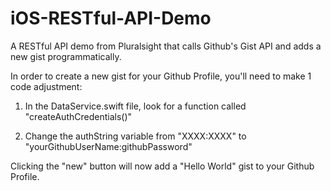 # iOS-RESTful-API-Demo
A RESTful API demo from Pluralsight that calls Github's Gist API and adds a new gist programmatically.

In order to create a new gist for your Github Profile, you'll need to make 1 code adjustment:

1) In the DataService.swift file, look for a function called "createAuthCredentials()"

2) Change the authString variable from "XXXX:XXXX" to "yourGithubUserName:githubPassword"

Clicking the "new" button will now add a "Hello World" gist to your Github Profile.
